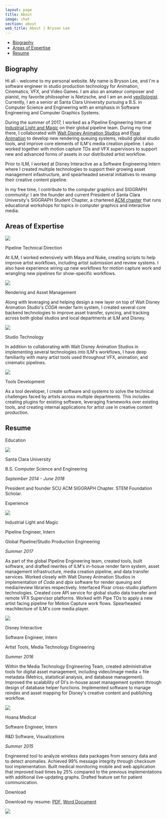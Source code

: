 ```yaml
---
layout: page
title: About
image: chat
section: about
web_title: About | Bryson Lee
---
```



* [Biography](#biography)
* [Areas of Expertise](#areas-of-expertise)
* [Resume](#resume)


## Biography
Hi all - welcome to my personal website. My name is Bryson Lee, and I'm a software engineer in studio production technology for Animation, Cinematics, VFX, and Video Games. I am also an amateur composer and pianist, my favorite philosopher is Nietzsche, and I am an avid [vexillologist](https://en.wikipedia.org/wiki/Vexillology). Currently, I am a senior at Santa Clara University pursuing a B.S. in Computer Science and Engineering with an emphasis in Software Engineering and Computer Graphics Systems.

During the summer of 2017, I worked as a Pipeline Engineering Intern at [Industrial Light and Magic](http://www.ilm.com/) on their global pipeline team. During my time there, I collaborated with [Walt Disney Animation Studios](https://www.disneyanimation.com/) and [Pixar Animation](https://www.pixar.com/) to develop new rendering queuing systems, rebuild global studio tools, and improve core elements of ILM's media creation pipeline. I also worked together with motion capture TDs and VFX supervisors to support new and advanced forms of assets in our distributed artist workflow.

Prior to ILM, I worked at Disney Interactive as a Software Engineering Intern where I created multiple technologies to support their growing asset management infastructure, and spearheaded several initiatives to revamp their creative content pipeline.

In my free time, I contribute to the computer graphics and SIGGRAPH community: I am the founder and current President of Santa Clara University's SIGGRAPH Student Chapter, a chartered [ACM chapter](https://www.siggraph.org/connect/student-chapters) that runs educational workshops for topics in computer graphics and interactive media.


## Areas of Expertise
<div class="resume-entry">
  <div class="resume-block d-flex align-items-center">
    <img class="align-self-center hidden-xs-down" src="/assets/img/pipe.png">
    <div class="align-self-center">
      <p class="resume-block-title">Pipeline Technical Direction</p>
      <p>At ILM, I worked extensively with Maya and Nuke, creating scripts to help improve artist workflows, including artist submission and review systems. I also have experience wiring up new workflows for motion capture work and wrangling new pipelines for show-specific workflows.</p>
    </div>
  </div>
  <div class="resume-block d-flex align-items-center">
    <img class="align-self-center hidden-xs-down" src="/assets/img/asset.png">
    <div class="align-self-center">
      <p class="resume-block-title">Rendering and Asset Management</p>
      <p>Along with leveraging and helping design a new layer on top of Walt Disney Animation Studio's <i>CODA</i> render farm system, I created several core backend technologies to improve asset transfer, syncing, and tracking across both global studios and local departments at ILM and Disney.</p>
    </div>
  </div>
  <div class="resume-block d-flex align-items-center">
    <img class="align-self-center hidden-xs-down" src="/assets/img/cinematics.png">
    <div class="align-self-center">
      <p class="resume-block-title">Studio Technology</p>
      <p>In addition to collaborating with Walt Disney Animation Studios in implementing several technologies into ILM's  workflows, I have deep familiarity with many artist tools used throughout VFX, animation, and cinematic pipelines.</p>
    </div>
  </div>
  <div class="resume-block d-flex align-items-center">
    <img class="align-self-center hidden-xs-down" src="/assets/img/tools.png">
    <div class="align-self-center">
      <p class="resume-block-title">Tools Development</p>
      <p>As a tool developer, I create software and systems to solve the technical challenges faced by artists across multiple departments. This includes creating plugins for existing software, leveraging frameworks over existing tools, and creating internal applications for artist use in creative content production.</p>
    </div>
  </div>
</div>


## Resume
<div class="resume-entry">
  <p class="resume-entry-title">Education</p>
  <div class="resume-container">
    <div class="resume-header-container"> 
      <img class="hidden-xs-down" src="/assets/img/scu_square.png">
      <div class="resume-header-text-container">
        <p class="resume-header-title">Santa Clara University</p>
        <p>B.S. Computer Science and Engineering</p>
        <p><i>September 2014 - June 2018</i></p>      
      </div>
    </div>
    <div class="resume-text-container">
      <p>President and founder SCU ACM SIGGRAPH Chapter. STEM Foundation Scholar.</p>
    </div>
  </div>
</div>

<div class="resume-entry">
  <p class="resume-entry-title">Experience</p>
  <div class="resume-container">
    <div class="resume-header-container"> 
      <img class="hidden-xs-down" src="/assets/img/ilm_square.png">
      <div class="resume-header-text-container">
        <p class="resume-header-title">Industrial Light and Magic</p>
        <p>Pipeline Engineer, Intern</p>
        <p>Global Pipeline/Studio Production Engineering</p>
        <p><i>Summer 2017</i></p>      
      </div>
    </div>
    <div class="resume-text-container">
      <p>As part of the global Pipeline Engineering team, created tools, built software, and drafted rewrites of ILM's in-hosue render farm system, asset management infrastructure, media creation pipeline, and data transfer services. Worked closely with Walt Disney Animation Studios in implementation of <i>Coda</i> and <i>dpix</i>  software for render queuing and media/review libraries respectively. Interfaced Pixar cross-studio platform technologies. Created core API service for global studio data transfer and remote VFX Supervisor platforms. Worked with Pipe TDs to apply a new artist facing pipeline for Motion Capture work flows. Spearheaded reachitecture of ILM's core media player.</p>
    </div>
  </div>
  <div class="resume-container">
    <div class="resume-header-container"> 
      <img class="hidden-xs-down" src="/assets/img/disney_square.png">
      <div class="resume-header-text-container">
        <p class="resume-header-title">Disney Interactive</p>
        <p>Software Engineer, Intern</p>
        <p>Artist Tools, Media Technology Engineering</p>
        <p><i>Summer 2016</i></p>      
      </div>
    </div>
    <div class="resume-text-container">
      <p>Within the Media Technology Engineering Team, created administrative tools for digital asset management, including video/image media + file metadata (Metrics, statistical analysis, and database management). Improved the scalability of DI's in-house asset management system through design of database helper functions. Implemented software to manage reindex and asset mapping for Disney's creative content and publishing workflow.</p>
    </div>
  </div>
  <div class="resume-container">
    <div class="resume-header-container"> 
      <img class="hidden-xs-down" src="/assets/img/hoana_square.png">
      <div class="resume-header-text-container">
        <p class="resume-header-title">Hoana Medical</p>
        <p>Software Engineer, Intern</p>
        <p>R&D Software, Visualizations</p>
        <p><i>Summer 2015</i></p>      
      </div>
    </div>
    <div class="resume-text-container">
      <p>Engineered tool to analyze wireless data packages from sensory data and to detect anomalies. Achieved 99% message integrity through checksum tool implementation. Built medical monitoring mobile and web application that improved load times by 25% compared to the previous implementations with additional live-updating graphs. Drafted feature set for patient communication.</p>
    </div>
  </div>
</div>

<div class="resume-entry">
  <p class="resume-entry-title">Download</p>
  <p>Download my resume: <a href="/assets/files/Bryson_Lee_Resume.pdf">PDF</a>, <a href="/assets/files/Bryson_Lee_Resume.docx">Word Document</a></p>
</div>

<img id="egggif" src="/assets/img/egg.gif">
